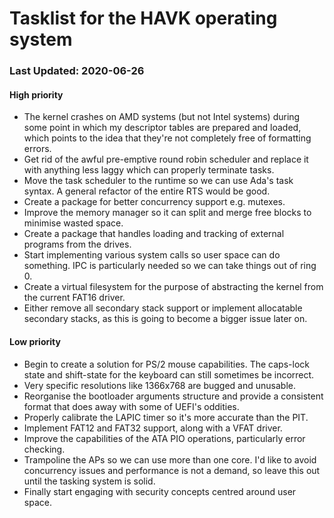 # Tasklist for the HAVK operating system
### Last Updated: 2020-06-26
#### High priority
- The kernel crashes on AMD systems (but not Intel systems) during
  some point in which my descriptor tables are prepared and loaded, which
  points to the idea that they're not completely free of formatting errors.
- Get rid of the awful pre-emptive round robin scheduler and replace it
  with anything less laggy which can properly terminate tasks.
- Move the task scheduler to the runtime so we can use Ada's task syntax.
  A general refactor of the entire RTS would be good.
- Create a package for better concurrency support e.g. mutexes.
- Improve the memory manager so it can split and merge free blocks to
  minimise wasted space.
- Create a package that handles loading and tracking of external programs
  from the drives.
- Start implementing various system calls so user space can do something.
  IPC is particularly needed so we can take things out of ring 0.
- Create a virtual filesystem for the purpose of abstracting the kernel from
  the current FAT16 driver.
- Either remove all secondary stack support or implement allocatable secondary
  stacks, as this is going to become a bigger issue later on.

#### Low priority
- Begin to create a solution for PS/2 mouse capabilities.
  The caps-lock state and shift-state for the keyboard can still sometimes
  be incorrect.
- Very specific resolutions like 1366x768 are bugged and unusable.
- Reorganise the bootloader arguments structure and provide
  a consistent format that does away with some of UEFI's oddities.
- Properly calibrate the LAPIC timer so it's more accurate than the PIT.
- Implement FAT12 and FAT32 support, along with a VFAT driver.
- Improve the capabilities of the ATA PIO operations, particularly error
  checking.
- Trampoline the APs so we can use more than one core. I'd like to avoid
  concurrency issues and performance is not a demand, so leave this out until
  the tasking system is solid.
- Finally start engaging with security concepts centred around user space.
